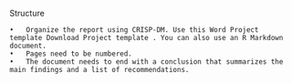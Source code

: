 Structure

	•	Organize the report using CRISP-DM. Use this Word Project template Download Project template . You can also use an R Markdown document.   
	•	Pages need to be numbered.  
	•	The document needs to end with a conclusion that summarizes the main findings and a list of recommendations.  
  
